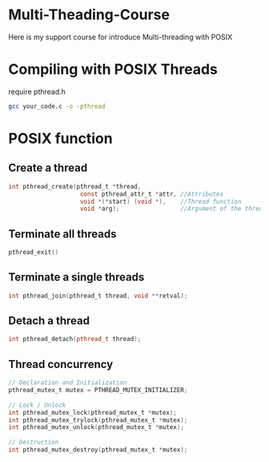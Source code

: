 # Multi-Theading-Course
Here is my support course for introduce Multi-threading with POSIX

# Compiling with POSIX Threads

require pthread.h

```bash
gcc your_code.c -o -pthread
```
# POSIX function

## Create a thread
```c
int pthread_create(pthread_t *thread,
                    const pthread_attr_t *attr, //Attributes
                    void *(*start) (void *),    //Thread function
                    void *arg);                 //Argument of the thread function
```

## Terminate all threads
```c
pthread_exit()
```

## Terminate a single threads
```c
int pthread_join(pthread_t thread, void **retval);
```

## Detach a thread
```c++
int pthread_detach(pthread_t thread);
```

## Thread concurrency
```c
// Declaration and Initialization
pthread_mutex_t mutex = PTHREAD_MUTEX_INITIALIZER;
 
// Lock / Unlock
int pthread_mutex_lock(pthread_mutex_t *mutex);
int pthread_mutex_trylock(pthread_mutex_t *mutex);
int pthread_mutex_unlock(pthread_mutex_t *mutex);
 
// Destruction
int pthread_mutex_destroy(pthread_mutex_t *mutex);
```

